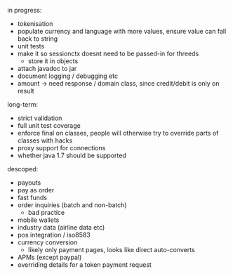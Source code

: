 in progress:
- tokenisation
- populate currency and language with more values, ensure value can fall back to string
- unit tests
- make it so sessionctx doesnt need to be passed-in for threeds
    - store it in objects
- attach javadoc to jar
- document logging / debugging etc
- amount -> need response / domain class, since credit/debit is only on result

long-term:
- strict validation
- full unit test coverage
- enforce final on classes, people will otherwise try to override parts of classes with hacks
- proxy support for connections
- whether java 1.7 should be supported

descoped:
- payouts
- pay as order
- fast funds
- order inquiries (batch and non-batch)
    - bad practice
- mobile wallets
- industry data (airline data etc)
- pos integration / iso8583
- currency conversion
    - likely only payment pages, looks like direct auto-converts
- APMs (except paypal)
- overriding details for a token payment request
